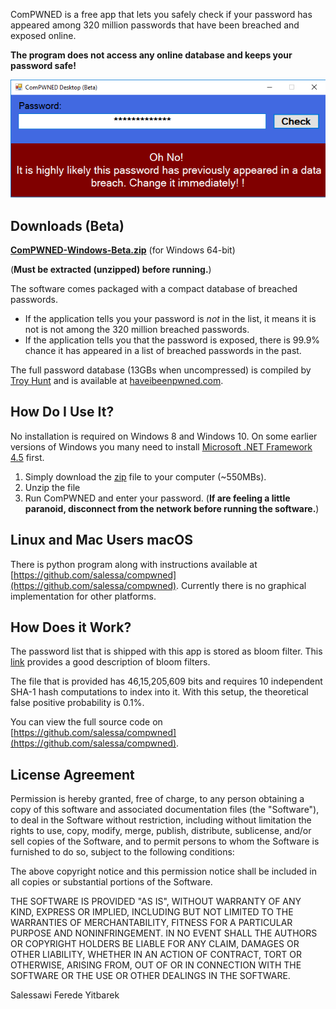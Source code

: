 
ComPWNED is a free app that lets you safely check if your password has appeared among 320 million passwords that have been breached and exposed online. 

**The program does not access any online database and keeps your password safe!**

![alt text](screenshot.png)


## Downloads (Beta)
[**ComPWNED-Windows-Beta.zip**](https://umich.box.com/shared/static/dbqfmsomjscrwyu3wklta6m9u9wbwk97.zip) (for Windows 64-bit)

(**Must be extracted (unzipped) before running.**)

The software comes packaged with a compact database of breached passwords. 
- If the application tells you your password is *not* in the list, it means it is not is not among the 320 million breached passwords. 
- If the application tells you that the password is exposed, there is 99.9% chance it has appeared in a list of breached passwords in the past.

The full password database (13GBs when uncompressed) is compiled by [Troy Hunt](https://www.troyhunt.com/) and is available at [haveibeenpwned.com](https://haveibeenpwned.com/Passwords).


## How Do I Use It?

No installation is required on Windows 8 and Windows 10. On some earlier versions of Windows you many need to install [Microsoft .NET Framework 4.5](https://www.microsoft.com/en-us/download/details.aspx?id=30653) first.

1. Simply download the [zip](https://umich.box.com/shared/static/dbqfmsomjscrwyu3wklta6m9u9wbwk97.zip) file to your computer (~550MBs). 
2. Unzip the file
3. Run ComPWNED and enter your password.
(**If are feeling a little paranoid, disconnect from the network before running the software.**)



## Linux and Mac Users macOS
There is python program along with instructions available at [https://github.com/salessa/compwned](https://github.com/salessa/compwned).  Currently there is no graphical implementation for other platforms.


## How Does it Work?
The password list that is shipped with this app is stored as bloom filter. This [link](https://llimllib.github.io/bloomfilter-tutorial/) provides a good description of bloom filters.

The file that is provided has 46,15,205,609 bits and requires 10 independent SHA-1 hash computations to index into it. With this setup, the theoretical false positive probability is 0.1%.

You can view the full source code on [https://github.com/salessa/compwned](https://github.com/salessa/compwned).

## License Agreement

Permission is hereby granted, free of charge, to any person obtaining a copy of this software and associated documentation files (the "Software"), to deal in the Software without restriction, including without limitation the rights to use, copy, modify, merge, publish, distribute, sublicense, and/or sell copies of the Software, and to permit persons to whom the Software is furnished to do so, subject to the following conditions:

The above copyright notice and this permission notice shall be included in all copies or substantial portions of the Software.

THE SOFTWARE IS PROVIDED "AS IS", WITHOUT WARRANTY OF ANY KIND, EXPRESS OR IMPLIED, INCLUDING BUT NOT LIMITED TO THE WARRANTIES OF MERCHANTABILITY, FITNESS FOR A PARTICULAR PURPOSE AND NONINFRINGEMENT. IN NO EVENT SHALL THE AUTHORS OR COPYRIGHT HOLDERS BE LIABLE FOR ANY CLAIM, DAMAGES OR OTHER LIABILITY, WHETHER IN AN ACTION OF CONTRACT, TORT OR OTHERWISE, ARISING FROM, OUT OF OR IN CONNECTION WITH THE SOFTWARE OR THE USE OR OTHER DEALINGS IN THE SOFTWARE.


Salessawi Ferede Yitbarek
